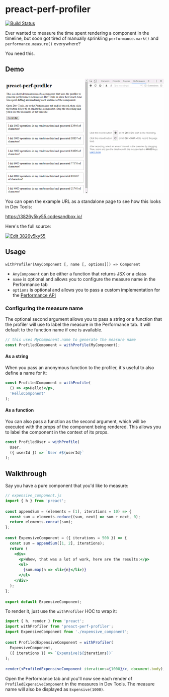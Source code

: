 # preact-perf-profiler

[![Build Status](https://travis-ci.org/KrofDrakula/preact-perf-profiler.svg?branch=master)](https://travis-ci.org/KrofDrakula/preact-perf-profiler)

Ever wanted to measure the time spent rendering a component in the
timeline, but soon got tired of manually sprinkling `performance.mark()`
and `performance.measure()` everywhere?

You need this.

## Demo

![](assets/example.gif)

You can open the example URL as a standalone page to see how this looks
in Dev Tools:

https://3826y5ky55.codesandbox.io/

Here's the full source:

[![Edit 3826y5ky55](https://codesandbox.io/static/img/play-codesandbox.svg)](https://codesandbox.io/s/3826y5ky55?module=%2Fcomponents%2Fexpensive.js)

## Usage

`withProfiler(AnyComponent [, name [, options]]) => Component`

  - `AnyComponent` can be either a function that returns
     JSX or a class
  - `name` is optional and allows you to configure the measure
    name in the Performance tab
  - `options` is optional and allows you to pass a custom
    implementation for the [Performance API](https://developer.mozilla.org/en-US/docs/Web/API/Performance)

### Configuring the measure name

The optional second argument allows you to pass a string or a
function that the profiler will use to label the measure in the
Performance tab. It will default to the function name if one
is available.

```jsx
// this uses MyComponent.name to generate the measure name
const ProfiledComponent = withProfile(MyComponent);
```

#### As a string

When you pass an anonymous function to the profiler, it's
useful to also define a name for it:

```jsx
const ProfiledComponent = withProfile(
  () => <p>Hello!</p>,
  'HelloComponent'
);
```

#### As a function

You can also pass a function as the second argument, which
will be executed with the props of the component being rendered.
This allows you to label the component in the context of its
props.

```jsx
const ProfiledUser = withProfile(
  User,
  ({ userId }) => `User #${userId}`
);
```

## Walkthrough

Say you have a pure component that you'd like to measure:

```jsx
// expensive_component.js
import { h } from 'preact';

const appendSum = (elements = [1], iterations = 10) => {
  const sum = elements.reduce((sum, next) => sum + next, 0);
  return elements.concat(sum);
};

const ExpensiveComponent = ({ iterations = 500 }) => {
  const sum = appendSum([1, 2], iterations);
  return (
    <div>
      <p>Whew, that was a lot of work, here are the results:</p>
      <ul>
        {sum.map(n => <li>{n}</li>)}
      </ul>
    </div>
  );
};

export default ExpensiveComponent;
```

To render it, just use the `withProfiler` HOC to wrap it:

```jsx
import { h, render } from 'preact';
import withProfiler from 'preact-perf-profiler';
import ExpensiveComponent from './expensive_component';

const ProfiledExpensiveComponent = withProfiler(
  ExpensiveComponent,
  ({ iterations }) => `Expensive(${iterations})`
);

render(<ProfiledExpensiveComponent iterations={1000}/>, document.body);
```

Open the Performance tab and you'll now see each render of
`ProfiledExpensiveComponent` in the measures in Dev Tools.
The measure name will also be displayed as `Expensive(1000)`.
